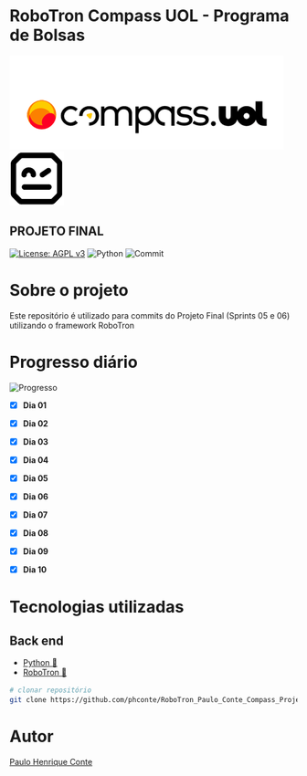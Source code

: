 # RoboTron Compass UOL - Programa de Bolsas
![Compasso](https://github.com/phconte/RoboTron_Paulo_Conte_Compass_Projeto_Final/blob/main/Imagens/compasso.png)
![Robotron](https://github.com/phconte/RoboTron_Paulo_Conte_Compass_Projeto_Final/blob/main/Imagens/robotron.png)

## PROJETO FINAL
[![License: AGPL v3](https://img.shields.io/badge/License-AGPL_v3-blue.svg)](https://github.com/phconte/RoboTron_Paulo_Conte_Compass_Projeto_Final/blob/main/LICENCE) 
![Python](https://img.shields.io/pypi/pyversions/p)
![Commit](https://img.shields.io/github/last-commit/phconte/RoboTron_Paulo_Conte_Compass_Projeto_Final)



# Sobre o projeto
Este repositório é utilizado para commits do Projeto Final (Sprints 05 e 06) utilizando o framework RoboTron

# Progresso diário

![Progresso](https://progress-bar.dev/100/?title=Progresso)

- [X] **Dia 01**
- [X] **Dia 02**
- [X] **Dia 03**
- [X] **Dia 04**
- [X] **Dia 05**
- [X] **Dia 06**
- [X] **Dia 07**
- [X] **Dia 08**
- [X] **Dia 09**
- [X] **Dia 10**

  
# Tecnologias utilizadas
## Back end
- [Python 🐍](https://www.python.org/)
- [RoboTron 🤖](https://robotframework.org/)

```bash
# clonar repositório
git clone https://github.com/phconte/RoboTron_Paulo_Conte_Compass_Projeto_Final.git

```

# Autor

[Paulo Henrique Conte](https://www.linkedin.com/in/paulohconte)